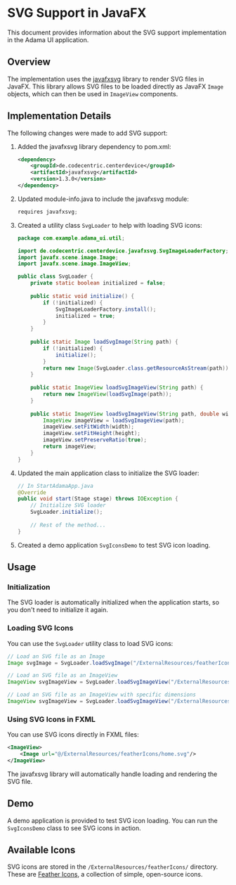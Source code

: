# SVG Support in JavaFX

This document provides information about the SVG support implementation in the Adama UI application.

## Overview

The implementation uses the [javafxsvg](https://github.com/codecentric/javafxsvg) library to render SVG files in JavaFX. This library allows SVG files to be loaded directly as JavaFX `Image` objects, which can then be used in `ImageView` components.

## Implementation Details

The following changes were made to add SVG support:

1. Added the javafxsvg library dependency to pom.xml:
   ```xml
   <dependency>
       <groupId>de.codecentric.centerdevice</groupId>
       <artifactId>javafxsvg</artifactId>
       <version>1.3.0</version>
   </dependency>
   ```

2. Updated module-info.java to include the javafxsvg module:
   ```java
   requires javafxsvg;
   ```

3. Created a utility class `SvgLoader` to help with loading SVG icons:
   ```java
   package com.example.adama_ui.util;

   import de.codecentric.centerdevice.javafxsvg.SvgImageLoaderFactory;
   import javafx.scene.image.Image;
   import javafx.scene.image.ImageView;

   public class SvgLoader {
       private static boolean initialized = false;
       
       public static void initialize() {
           if (!initialized) {
               SvgImageLoaderFactory.install();
               initialized = true;
           }
       }
       
       public static Image loadSvgImage(String path) {
           if (!initialized) {
               initialize();
           }
           return new Image(SvgLoader.class.getResourceAsStream(path));
       }
       
       public static ImageView loadSvgImageView(String path) {
           return new ImageView(loadSvgImage(path));
       }
       
       public static ImageView loadSvgImageView(String path, double width, double height) {
           ImageView imageView = loadSvgImageView(path);
           imageView.setFitWidth(width);
           imageView.setFitHeight(height);
           imageView.setPreserveRatio(true);
           return imageView;
       }
   }
   ```

4. Updated the main application class to initialize the SVG loader:
   ```java
   // In StartAdamaApp.java
   @Override
   public void start(Stage stage) throws IOException {
       // Initialize SVG loader
       SvgLoader.initialize();
       
       // Rest of the method...
   }
   ```

5. Created a demo application `SvgIconsDemo` to test SVG icon loading.

## Usage

### Initialization

The SVG loader is automatically initialized when the application starts, so you don't need to initialize it again.

### Loading SVG Icons

You can use the `SvgLoader` utility class to load SVG icons:

```java
// Load an SVG file as an Image
Image svgImage = SvgLoader.loadSvgImage("/ExternalResources/featherIcons/home.svg");

// Load an SVG file as an ImageView
ImageView svgImageView = SvgLoader.loadSvgImageView("/ExternalResources/featherIcons/home.svg");

// Load an SVG file as an ImageView with specific dimensions
ImageView svgImageView = SvgLoader.loadSvgImageView("/ExternalResources/featherIcons/home.svg", 24, 24);
```

### Using SVG Icons in FXML

You can use SVG icons directly in FXML files:

```xml
<ImageView>
    <Image url="@/ExternalResources/featherIcons/home.svg"/>
</ImageView>
```

The javafxsvg library will automatically handle loading and rendering the SVG file.

## Demo

A demo application is provided to test SVG icon loading. You can run the `SvgIconsDemo` class to see SVG icons in action.

## Available Icons

SVG icons are stored in the `/ExternalResources/featherIcons/` directory. These are [Feather Icons](https://feathericons.com/), a collection of simple, open-source icons.